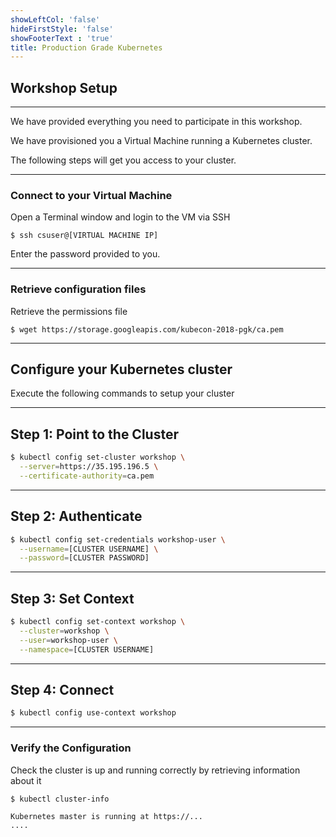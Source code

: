 ```yaml
---
showLeftCol: 'false'
hideFirstStyle: 'false'
showFooterText : 'true'
title: Production Grade Kubernetes
---
```


## Workshop Setup

---

We have provided everything you need to participate in this workshop.

We have provisioned you a Virtual Machine running a Kubernetes cluster.

The following steps will get you access to your cluster.

---

### Connect to your Virtual Machine

Open a Terminal window and login to the VM via SSH

```
$ ssh csuser@[VIRTUAL MACHINE IP]
```

Enter the password provided to you.

---

### Retrieve configuration files

Retrieve the permissions file

```
$ wget https://storage.googleapis.com/kubecon-2018-pgk/ca.pem
```

---

## Configure your Kubernetes cluster

Execute the following commands to setup your cluster

---

## Step 1: Point to the Cluster

```bash
$ kubectl config set-cluster workshop \
  --server=https://35.195.196.5 \
  --certificate-authority=ca.pem
```

---

## Step 2: Authenticate

```bash
$ kubectl config set-credentials workshop-user \
  --username=[CLUSTER USERNAME] \
  --password=[CLUSTER PASSWORD]
```

---

## Step 3: Set Context

```bash
$ kubectl config set-context workshop \
  --cluster=workshop \
  --user=workshop-user \
  --namespace=[CLUSTER USERNAME]
```

---

## Step 4: Connect

```bash
$ kubectl config use-context workshop
```

---

### Verify the Configuration

Check the cluster is up and running correctly by retrieving information about it

```
$ kubectl cluster-info

Kubernetes master is running at https://...
....
```
